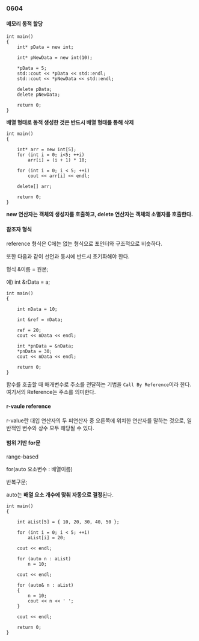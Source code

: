 ### 0604

#### 메모리 동적 할당

```
int main()
{
    int* pData = new int;

    int* pNewData = new int(10);

    *pData = 5;
    std::cout << *pData << std::endl;
    std::cout << *pNewData << std::endl;

    delete pData;
    delete pNewData;

    return 0;
}
```

**배열 형태로 동적 생성한 것은 반드시 배열 형태를 통해 삭제**

```
int main()
{

    int* arr = new int[5];
    for (int i = 0; i<5; ++i)
        arr[i] = (i + 1) * 10;

    for (int i = 0; i < 5; ++i)
        cout << arr[i] << endl;

    delete[] arr;

    return 0;
}
```

**new 연산자는 객체의 생성자를 호출하고, delete 연산자는 객체의 소멸자를 호출한다.**

#### 참조자 형식

reference 형식은 C에는 없는 형식으로 포인터와 구조적으로 비슷하다.

또한 다음과 같이 선언과 동시에 반드시 초기화해야 한다.

형식 &이름 = 원본;

예) int &rData = a;

```
int main()
{

    int nData = 10;

    int &ref = nData;

    ref = 20;
    cout << nData << endl;

    int *pnData = &nData;
    *pnData = 30;
    cout << nData << endl;

    return 0;
}
```

함수를 호출할 때 매개변수로 주소를 전달하는 기법을 `Call By Reference`이라 한다. 여기서의 Reference는 주소를 의미한다.

#### r-vaule reference

r-value란 대입 연산자의 두 피연산자 중 오른쪽에 위치한 연산자를 말하는 것으로, 일반적인 변수와 상수 모두 해당될 수 있다.

#### 범위 기반 for문

range-based

for(auto 요소변수 : 배열이름)

  반복구문;

auto는 **배열 요소 개수에 맞춰 자동으로 결정**된다.

```
int main()
{

    int aList[5] = { 10, 20, 30, 40, 50 };

    for (int i = 0; i < 5; ++i)
        aList[i] = 20;

    cout << endl;

    for (auto n : aList)
        n = 10;

    cout << endl;

    for (auto& n : aList)
    {
        n = 10;
        cout << n << ' ';
    }

    cout << endl;

    return 0;
}
```






















